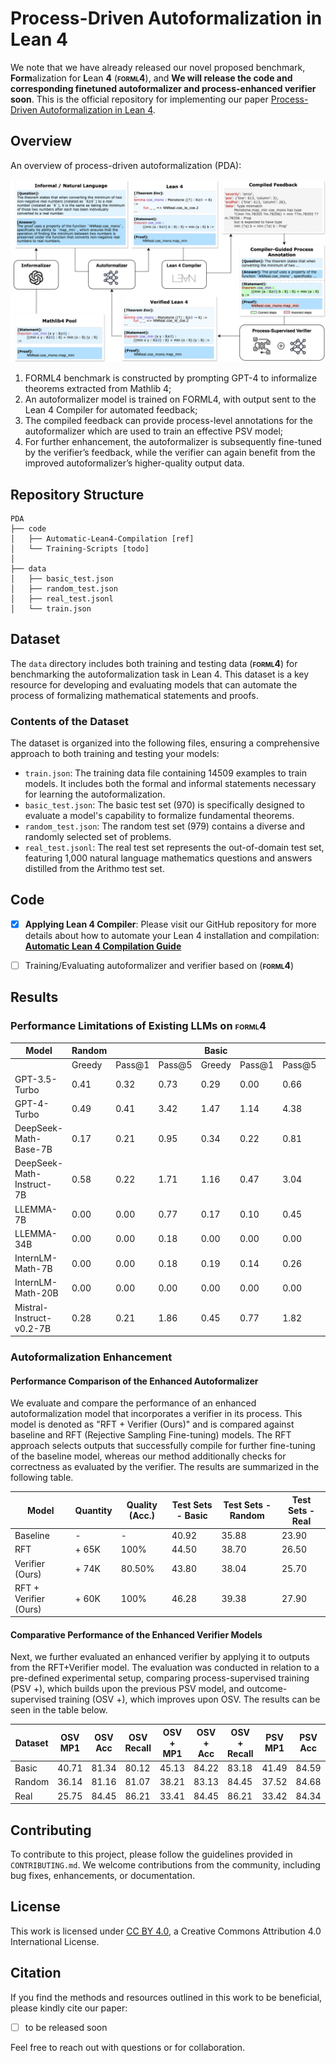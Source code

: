 # Process-Driven Autoformalization in Lean 4

We note that we have already released our novel proposed benchmark, **Form**alization for **L**ean **4** (**<span style="font-variant: small-caps;">forml4</span>**), and **We will release the code and corresponding finetuned autoformalizer and process-enhanced verifier soon**. This is the official repository for implementing our paper [Process-Driven Autoformalization in Lean 4](https://arxiv.org/abs/2406.01940).

## Overview
An overview of process-driven autoformalization (PDA):

![PDA overview](./PDA_main.png)

1. FORML4 benchmark is constructed by prompting GPT-4 to informalize theorems extracted from Mathlib 4; 
2. An autoformalizer model is trained on FORML4, with output sent to the Lean 4 Compiler for automated feedback; 
3. The compiled feedback can provide process-level annotations for the autoformalizer which are used to train an effective PSV model; 
4. For further enhancement, the autoformalizer is subsequently fine-tuned by the verifier’s feedback, while the
verifier can again benefit from the improved autoformalizer’s higher-quality output data.

## Repository Structure

```
PDA
├── code
│   ├── Automatic-Lean4-Compilation [ref]
│   └── Training-Scripts [todo]    
│       
├── data
│   ├── basic_test.json
│   ├── random_test.json
│   ├── real_test.jsonl
│   └── train.json
```

## Dataset 

The `data` directory includes both training  and testing data (**<span style="font-variant: small-caps;">forml4</span>**) for benchmarking the autoformalization task in Lean 4. This dataset is a key resource for developing and evaluating models that can automate the process of formalizing mathematical statements and proofs.

### Contents of the Dataset

The dataset is organized into the following files, ensuring a comprehensive approach to both training and testing your models:

- `train.json`: The training data file containing 14509 examples to train models. It includes both the formal and informal statements necessary for learning the autoformalization.
- `basic_test.json`: The basic test set (970) is specifically designed to evaluate a model's capability to formalize fundamental theorems. 
- `random_test.json`: The random test set (979) contains a diverse and randomly selected set of problems. 
- `real_test.jsonl`: The real test set represents the out-of-domain test set, featuring 1,000 natural language mathematics questions and answers distilled from the Arithmo test set. 



## Code 



- [x] **Applying Lean 4 Compiler**: Please visit our GitHub repository for more details about how to automate your Lean 4 installation and compilation: [**Automatic Lean 4 Compilation Guide**](https://github.com/rookie-joe/automatic-lean4-compilation)

- [ ] Training/Evaluating autoformalizer and verifier based on (**<span style="font-variant: small-caps;">forml4</span>**) 




## Results

### Performance Limitations of Existing LLMs on **<span style="font-variant: small-caps;">forml4</span>**

| **Model**                     | **Random** |        |        | **Basic** |        |        | **Real** |        |        |
| ----------------------------- | ---------- | ------ | ------ | --------- | ------ | ------ | -------- | ------ | ------ |
|                               | Greedy     | Pass@1 | Pass@5 | Greedy    | Pass@1 | Pass@5 | Greedy   | Pass@1 | Pass@5 |
| GPT-3.5-Turbo           | 0.41       | 0.32   | 0.73   | 0.29      | 0.00   | 0.66   | 5.10     | 3.80   | 17.00  |
| GPT-4-Turbo             | 0.49       | 0.41   | 3.42   | 1.47      | 1.14   | 4.38   | 10.20    | 8.70   | 25.10  |
| DeepSeek-Math-Base-7B     | 0.17       | 0.21   | 0.95   | 0.34      | 0.22   | 0.81   | 0.00     | 0.00   | 0.00   |
| DeepSeek-Math-Instruct-7B | 0.58       | 0.22   | 1.71   | 1.16      | 0.47   | 3.04   | 0.30     | 1.60   | 5.30   |
| LLEMMA-7B                  | 0.00       | 0.00   | 0.77   | 0.17      | 0.10   | 0.45   | 0.00     | 0.00   | 0.00   |
| LLEMMA-34B                | 0.00       | 0.00   | 0.18   | 0.00      | 0.00   | 0.00   | 0.00     | 0.00   | 0.00   |
| InternLM-Math-7B           | 0.00       | 0.00   | 0.18   | 0.19      | 0.14   | 0.26   | 1.10     | 1.00   | 3.70   |
| InternLM-Math-20B         | 0.00       | 0.00   | 0.00   | 0.00      | 0.00   | 0.00   | 0.20     | 0.70   | 2.30   |
| Mistral-Instruct-v0.2-7B   | 0.28       | 0.21   | 1.86   | 0.45      | 0.77   | 1.82   | 0.30     | 0.50   | 1.90   |



### Autoformalization Enhancement

#### Performance Comparison of the Enhanced Autoformalizer

We evaluate and compare the performance of an enhanced autoformalization model that incorporates a verifier in its process. This model is denoted as "RFT + Verifier (Ours)" and is compared against baseline and RFT (Rejective Sampling Fine-tuning) models. The RFT approach selects outputs that successfully compile for further fine-tuning of the baseline model, whereas our method additionally checks for correctness as evaluated by the verifier. The results are summarized in the following table.

| Model                 | Quantity | Quality (Acc.) | Test Sets - Basic | Test Sets - Random | Test Sets - Real |
| --------------------- | -------- | -------------- | ----------------- | ------------------ | ---------------- |
| Baseline              | -        | -              | 40.92             | 35.88              | 23.90            |
| RFT                   | + 65K    | 100%           | 44.50             | 38.70              | 26.50            |
| Verifier (Ours)       | + 74K    | 80.50%         | 43.80             | 38.04              | 25.70            |
| RFT + Verifier (Ours) | + 60K    | 100%           | 46.28             | 39.38              | 27.90            |





#### Comparative Performance of the Enhanced Verifier Models

Next, we further evaluated an enhanced verifier by applying it to outputs from the RFT+Verifier model. The evaluation was conducted in relation to a pre-defined experimental setup, comparing process-supervised training (PSV +), which builds upon the previous PSV model, and outcome-supervised training (OSV +), which improves upon OSV. The results can be seen in the table below.

| Dataset | OSV<br />MP1 | OSV <br />Acc | OSV <br />Recall | OSV + <br />MP1 | OSV + <br />Acc | OSV + <br /> Recall | PSV <br /> MP1 | PSV <br /> Acc | PSV <br />Recall | PSV + <br /> MP1 | PSV +<br />Acc | PSV + <br />Recall |
| ------- | ------------ | ------------- | ---------------- | --------------- | --------------- | ------------------- | -------------- | -------------- | ---------------- | ---------------- | -------------- | ------------------ |
| Basic   | 40.71        | 81.34         | 80.12            | 45.13           | 84.22           | 83.18               | 41.49          | 84.59          | 82.73            | 47.30            | 89.14          | 94.17              |
| Random  | 36.14        | 81.16         | 81.07            | 38.21           | 83.13           | 84.45               | 37.52          | 84.68          | 83.47            | 44.32            | 84.20          | 93.70              |
| Real    | 25.75        | 84.45         | 86.21            | 33.41           | 84.45           | 86.21               | 33.42          | 84.34          | 81.08            | 45.10            | 94.18          | 89.31              |



## Contributing

To contribute to this project, please follow the guidelines provided in `CONTRIBUTING.md`. We welcome contributions from the community, including bug fixes, enhancements, or documentation.



## License

This work is licensed under [CC BY 4.0](https://creativecommons.org/licenses/by/4.0/), a Creative Commons Attribution 4.0 International License.

## Citation
If you find the methods and resources outlined in this work to be beneficial, please kindly cite our paper:
- [ ] to be released soon



Feel free to reach out with questions or for collaboration.
